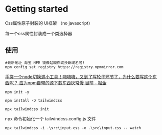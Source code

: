 # Getting started
Css属性原子封装的 UI框架  （no javascript）

每一个css属性封装成一个类选择器

## 使用

```
#最新地址 淘宝 NPM 镜像站喊你切换新域名啦!
npm config set registry https://registry.npmmirror.com

```

[手搓一个node切换源小工具！嗨嗨嗨，又到了写轮子环节了，为什么要写这个东西呢？ 应为npm自带的源下载东西灰常慢 目前 - 掘金](https://juejin.cn/post/7194374326303326266)

```
npm init -y

npm install -D tailwindcss

npx tailwindcss init 
```
npx 命令初始化一个 tailwindcss.config.js 文件


```
npx tailwindcss -i .\src\input.css -o .\src\input.css -- watch
```